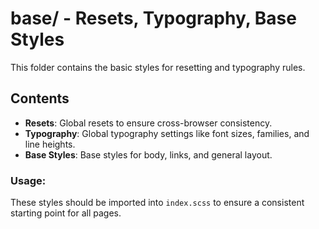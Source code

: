 
# base/ - Resets, Typography, Base Styles

This folder contains the basic styles for resetting and typography rules.

## Contents

- **Resets**: Global resets to ensure cross-browser consistency.
- **Typography**: Global typography settings like font sizes, families, and line heights.
- **Base Styles**: Base styles for body, links, and general layout.

### Usage:
These styles should be imported into `index.scss` to ensure a consistent starting point for all pages.
